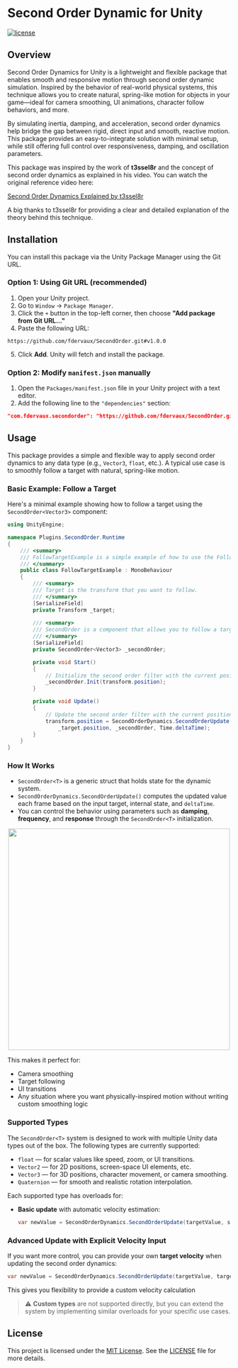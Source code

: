 # Second Order Dynamic for Unity

[![license](https://img.shields.io/badge/LICENSE-MIT-green.svg)](LICENSE)

## Overview

Second Order Dynamics for Unity is a lightweight and flexible package that enables smooth and responsive motion through second order dynamic simulation. Inspired by the behavior of real-world physical systems, this technique allows you to create natural, spring-like motion for objects in your game—ideal for camera smoothing, UI animations, character follow behaviors, and more.

By simulating inertia, damping, and acceleration, second order dynamics help bridge the gap between rigid, direct input and smooth, reactive motion. This package provides an easy-to-integrate solution with minimal setup, while still offering full control over responsiveness, damping, and oscillation parameters.

This package was inspired by the work of **t3ssel8r** and the concept of second order dynamics as explained in his video. You can watch the original reference video here:

[Second Order Dynamics Explained by t3ssel8r](https://www.youtube.com/watch?v=KPoeNZZ6H4s&t=1s)

A big thanks to t3ssel8r for providing a clear and detailed explanation of the theory behind this technique.



## Installation

You can install this package via the Unity Package Manager using the Git URL.


### Option 1: Using Git URL (recommended)

1. Open your Unity project.
2. Go to `Window` → `Package Manager`.
3. Click the `+` button in the top-left corner, then choose **"Add package from Git URL..."**
4. Paste the following URL:
``` 
https://github.com/fdervaux/SecondOrder.git#v1.0.0
```
5. Click **Add**. Unity will fetch and install the package.


### Option 2: Modify `manifest.json` manually

1. Open the `Packages/manifest.json` file in your Unity project with a text editor.  
2. Add the following line to the `"dependencies"` section:

```json
"com.fdervaux.secondorder": "https://github.com/fdervaux/SecondOrder.git#v1.0.0"
```


## Usage

This package provides a simple and flexible way to apply second order dynamics to any data type (e.g., `Vector3`, `float`, etc.). A typical use case is to smoothly follow a target with natural, spring-like motion.

### Basic Example: Follow a Target

Here's a minimal example showing how to follow a target using the `SecondOrder<Vector3>` component:

```csharp
using UnityEngine;

namespace Plugins.SecondOrder.Runtime
{
    /// <summary>
    /// FollowTargetExample is a simple example of how to use the FollowTarget component.
    /// </summary>
    public class FollowTargetExample : MonoBehaviour
    {
        /// <summary>
        /// Target is the transform that you want to follow.
        /// </summary>
        [SerializeField]
        private Transform _target;
        
        /// <summary>
        /// SecondOrder is a component that allows you to follow a target with a second order filter.
        /// </summary>
        [SerializeField]
        private SecondOrder<Vector3> _secondOrder;

        private void Start()
        {
            // Initialize the second order filter with the current position of the transform. (optional)
            _secondOrder.Init(transform.position);
        }

        private void Update()
        {
            // Update the second order filter with the current position of the target.
            transform.position = SecondOrderDynamics.SecondOrderUpdate(
                _target.position, _secondOrder, Time.deltaTime);
        }
    }
}
```


### How It Works

- `SecondOrder<T>` is a generic struct that holds state for the dynamic system.
- `SecondOrderDynamics.SecondOrderUpdate()` computes the updated value each frame based on the input target, internal state, and `deltaTime`.
- You can control the behavior using parameters such as **damping**, **frequency**, and **response** through the `SecondOrder<T>` initialization.

<p align="center">
  <img src="https://github.com/user-attachments/assets/882948d8-2934-49c2-a3c1-f3f4bd213060" width="500" />
</p>

This makes it perfect for:

- Camera smoothing  
- Target following  
- UI transitions  
- Any situation where you want physically-inspired motion without writing custom smoothing logic


### Supported Types

The `SecondOrder<T>` system is designed to work with multiple Unity data types out of the box. The following types are currently supported:

- `float` — for scalar values like speed, zoom, or UI transitions.
- `Vector2` — for 2D positions, screen-space UI elements, etc.
- `Vector3` — for 3D positions, character movement, or camera smoothing.
- `Quaternion` — for smooth and realistic rotation interpolation.

Each supported type has overloads for:

- **Basic update** with automatic velocity estimation:
  ```csharp
  var newValue = SecondOrderDynamics.SecondOrderUpdate(targetValue, secondOrder, deltaTime);
  ```


### Advanced Update with Explicit Velocity Input

If you want more control, you can provide your own **target velocity** when updating the second order dynamics:

```csharp
var newValue = SecondOrderDynamics.SecondOrderUpdate(targetValue, targetVelocity, secondOrder, deltaTime);
```

This gives you flexibility to provide a custom velocity calculation


> ⚠️ **Custom types** are not supported directly, but you can extend the system by implementing similar overloads for your specific use cases.




## License

This project is licensed under the [MIT License](https://opensource.org/licenses/MIT). See the [LICENSE](LICENSE) file for more details.




